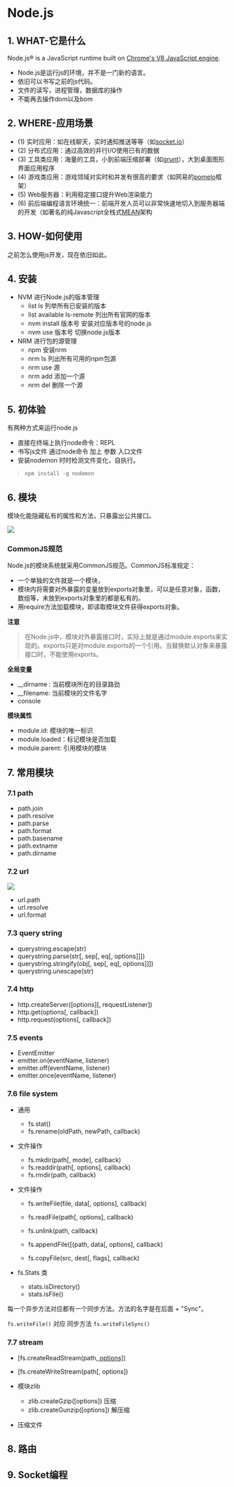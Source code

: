 # Node.js

## 1. WHAT-它是什么

Node.js® is a JavaScript runtime built on [Chrome's V8 JavaScript engine](https://developers.google.com/v8/).

* Node.js是运行js的环境，并不是一门新的语言。
* 依旧可以书写之前的js代码。
* 文件的读写，进程管理，数据库的操作
* 不能再去操作dom以及bom

## 2. WHERE-应用场景

- (1) 实时应用：如在线聊天，实时通知推送等等（如[socket.io](http://socket.io/)） 
- (2) 分布式应用：通过高效的并行I/O使用已有的数据  
- (3) 工具类应用：海量的工具，小到前端压缩部署（如[grunt](http://gruntjs.com/)），大到桌面图形界面应用程序  
- (4) 游戏类应用：游戏领域对实时和并发有很高的要求（如网易的[pomelo](http://pomelo.netease.com/)框架）
- (5) Web服务器：利用稳定接口提升Web渲染能力  
- (6) 前后端编程语言环境统一：前端开发人员可以非常快速地切入到服务器端的开发（如著名的纯Javascript全栈式[MEAN](http://mean.io/)架构



## 3. HOW-如何使用

之前怎么使用js开发，现在依旧如此。

## 4. 安装

* NVM 进行Node.js的版本管理
  * list ls 列举所有已安装的版本
  * list available ls-remote 列出所有官网的版本
  * nvm install 版本号 安装对应版本号的node.js
  * nvm use 版本号 切换node.js版本
* NRM 进行包的源管理 
  * npm 安装nrm
  * nrm ls 列出所有可用的npm包源
  * nrm use 源
  * nrm add 添加一个源
  * nrm del 删除一个源

## 5. 初体验

有两种方式来运行node.js

* 直接在终端上执行node命令：REPL
* 书写js文件 通过node命令 加上 参数 入口文件
* 安装nodemon 时时检测文件变化，自执行。

> ```js
> npm install -g nodemon
> ```

## 6. 模块

模块化能隐藏私有的属性和方法，只暴露出公共接口。

![](/Users/jerry/Desktop/Node.js/module.png)

### CommonJS规范

Node.js的模块系统就采用CommonJS规范。CommonJS标准规定：

* 一个单独的文件就是一个模块，
* 模块内将需要对外暴露的变量放到exports对象里，可以是任意对象，函数，数组等，未放到exports对象里的都是私有的。
* 用require方法加载模块，即读取模块文件获得exports对象。

 **注意**

> 在Node.js中，模块对外暴露接口时，实际上就是通过module.exports来实现的。exports只是对module.exports的一个引用。当替换默认对象来暴露接口时，不能使用exports。

**全局变量**

* __dirname : 当前模块所在的目录路劲
* __filename: 当前模块的文件名字
* console

**模块属性**

* module.id: 模块的唯一标识
* module.loaded：标记模块是否加载
* module.parent: 引用模块的模块

## 7. 常用模块

### 7.1 path

* path.join
* path.resolve
* path.parse
* path.format
* path.basename
* path.extname
* path.dirname

### 7.2 url

![](./url.png)

* url.path
* url.resolve
* url.format

### 7.3 query string

- querystring.escape(str)
- querystring.parse(str[, sep[, eq[, options\]]])
- querystring.stringify(obj[, sep[, eq[, options\]]])
- querystring.unescape(str)

### 7.4 http

* http.createServer([options\][, requestListener])
* http.get(options[, callback\])
* http.request(options[, callback\])

### 7.5 events

* EventEmitter
* emitter.on(eventName, listener)
* emitter.off(eventName, listener)
* emitter.once(eventName, listener)

### 7.6 file system

* 通用

  * fs.stat()
  * fs.rename(oldPath, newPath, callback)

* 文件操作

  * fs.mkdir(path[, mode\], callback)
  * fs.readdir(path[, options\], callback)
  * fs.rmdir(path, callback)

* 文件操作

  * fs.writeFile(file, data[, options\], callback)

  * fs.readFile(path[, options\], callback)
  * fs.unlink(path, callback)
  * fs.appendFile([(path, data[, options\], callback)
  * fs.copyFile(src, dest[, flags\], callback)

* fs.Stats 类

  * stats.isDirectory()
  * stats.isFile()

每一个异步方法对应都有一个同步方法。方法的名字是在后面 + "Sync"。

`fs.writeFile()`  对应 同步方法 `fs.writeFileSync()`

### 7.7 stream

* [fs.createReadStream(path[, options\])](http://nodejs.cn/api/fs.html#fs_fs_createreadstream_path_options)

* [fs.createWriteStream(path[, options\])
* 模块zlib
  * zlib.createGzip([options\]) 压缩
  * zlib.createGunzip([options]) 解压缩
* 压缩文件

## 8. 路由



## 9. Socket编程
